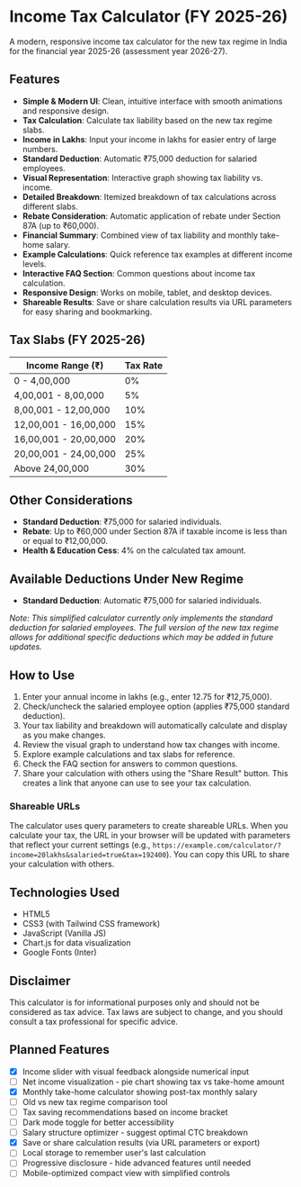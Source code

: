# Income Tax Calculator (FY 2025-26)

A modern, responsive income tax calculator for the new tax regime in India for the financial year 2025-26 (assessment year 2026-27).

## Features

- **Simple & Modern UI**: Clean, intuitive interface with smooth animations and responsive design.
- **Tax Calculation**: Calculate tax liability based on the new tax regime slabs.
- **Income in Lakhs**: Input your income in lakhs for easier entry of large numbers.
- **Standard Deduction**: Automatic ₹75,000 deduction for salaried employees.
- **Visual Representation**: Interactive graph showing tax liability vs. income.
- **Detailed Breakdown**: Itemized breakdown of tax calculations across different slabs.
- **Rebate Consideration**: Automatic application of rebate under Section 87A (up to ₹60,000).
- **Financial Summary**: Combined view of tax liability and monthly take-home salary.
- **Example Calculations**: Quick reference tax examples at different income levels.
- **Interactive FAQ Section**: Common questions about income tax calculation.
- **Responsive Design**: Works on mobile, tablet, and desktop devices.
- **Shareable Results**: Save or share calculation results via URL parameters for easy sharing and bookmarking.

## Tax Slabs (FY 2025-26)

| Income Range (₹) | Tax Rate |
|------------------|----------|
| 0 - 4,00,000 | 0% |
| 4,00,001 - 8,00,000 | 5% |
| 8,00,001 - 12,00,000 | 10% |
| 12,00,001 - 16,00,000 | 15% |
| 16,00,001 - 20,00,000 | 20% |
| 20,00,001 - 24,00,000 | 25% |
| Above 24,00,000 | 30% |

## Other Considerations

- **Standard Deduction**: ₹75,000 for salaried individuals.
- **Rebate**: Up to ₹60,000 under Section 87A if taxable income is less than or equal to ₹12,00,000.
- **Health & Education Cess**: 4% on the calculated tax amount.

## Available Deductions Under New Regime

- **Standard Deduction**: Automatic ₹75,000 for salaried individuals.

*Note: This simplified calculator currently only implements the standard deduction for salaried employees. The full version of the new tax regime allows for additional specific deductions which may be added in future updates.*

## How to Use

1. Enter your annual income in lakhs (e.g., enter 12.75 for ₹12,75,000).
2. Check/uncheck the salaried employee option (applies ₹75,000 standard deduction).
3. Your tax liability and breakdown will automatically calculate and display as you make changes.
4. Review the visual graph to understand how tax changes with income.
5. Explore example calculations and tax slabs for reference.
6. Check the FAQ section for answers to common questions.
7. Share your calculation with others using the "Share Result" button. This creates a link that anyone can use to see your tax calculation.

### Shareable URLs

The calculator uses query parameters to create shareable URLs. When you calculate your tax, the URL in your browser will be updated with parameters that reflect your current settings (e.g., `https://example.com/calculator/?income=20lakhs&salaried=true&tax=192400`). You can copy this URL to share your calculation with others.

## Technologies Used

- HTML5
- CSS3 (with Tailwind CSS framework)
- JavaScript (Vanilla JS)
- Chart.js for data visualization
- Google Fonts (Inter)

## Disclaimer

This calculator is for informational purposes only and should not be considered as tax advice. Tax laws are subject to change, and you should consult a tax professional for specific advice. 

## Planned Features

- [x] Income slider with visual feedback alongside numerical input
- [ ] Net income visualization - pie chart showing tax vs take-home amount
- [x] Monthly take-home calculator showing post-tax monthly salary
- [ ] Old vs new tax regime comparison tool
- [ ] Tax saving recommendations based on income bracket
- [ ] Dark mode toggle for better accessibility
- [ ] Salary structure optimizer - suggest optimal CTC breakdown
- [x] Save or share calculation results (via URL parameters or export)
- [ ] Local storage to remember user's last calculation
- [ ] Progressive disclosure - hide advanced features until needed
- [ ] Mobile-optimized compact view with simplified controls 